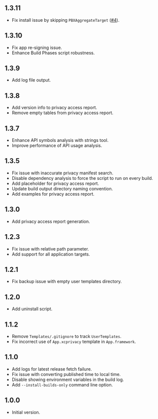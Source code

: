 ## 1.3.11
- Fix install issue by skipping `PBXAggregateTarget` ([#4](https://github.com/crasowas/app_privacy_manifest_fixer/issues/4)).

## 1.3.10
- Fix app re-signing issue.
- Enhance Build Phases script robustness.

## 1.3.9
- Add log file output.

## 1.3.8
- Add version info to privacy access report.
- Remove empty tables from privacy access report.

## 1.3.7
- Enhance API symbols analysis with strings tool.
- Improve performance of API usage analysis.

## 1.3.5
- Fix issue with inaccurate privacy manifest search.
- Disable dependency analysis to force the script to run on every build.
- Add placeholder for privacy access report.
- Update build output directory naming convention.
- Add examples for privacy access report.

## 1.3.0
- Add privacy access report generation.

## 1.2.3
- Fix issue with relative path parameter.
- Add support for all application targets.

## 1.2.1
- Fix backup issue with empty user templates directory.

## 1.2.0
- Add uninstall script.

## 1.1.2
- Remove `Templates/.gitignore` to track `UserTemplates`.
- Fix incorrect use of `App.xcprivacy` template in `App.framework`.

## 1.1.0
- Add logs for latest release fetch failure.
- Fix issue with converting published time to local time.
- Disable showing environment variables in the build log.
- Add `--install-builds-only` command line option.

## 1.0.0
- Initial version.
